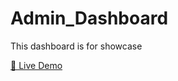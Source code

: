 # Admin_Dashboard
This dashboard is for showcase

<a href="https://rohan77700.github.io/Admin_Dashboard/">🔗 Live Demo </a>

